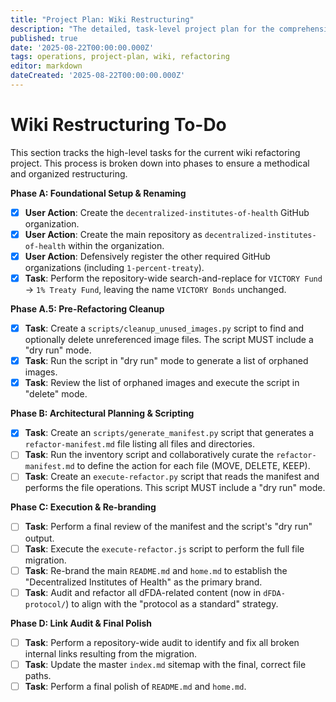 ```yaml
---
title: "Project Plan: Wiki Restructuring"
description: "The detailed, task-level project plan for the comprehensive refactoring and re-branding of the 1% Treaty Wiki."
published: true
date: '2025-08-22T00:00:00.000Z'
tags: operations, project-plan, wiki, refactoring
editor: markdown
dateCreated: '2025-08-22T00:00:00.000Z'
---
```


# Wiki Restructuring To-Do

This section tracks the high-level tasks for the current wiki refactoring project. This process is broken down into phases to ensure a methodical and organized restructuring.

**Phase A: Foundational Setup & Renaming**
- [x] **User Action**: Create the `decentralized-institutes-of-health` GitHub organization.
- [x] **User Action**: Create the main repository as `decentralized-institutes-of-health` within the organization.
- [x] **User Action**: Defensively register the other required GitHub organizations (including `1-percent-treaty`).
- [x] **Task**: Perform the repository-wide search-and-replace for `VICTORY Fund` -> `1% Treaty Fund`, leaving the name `VICTORY Bonds` unchanged.

**Phase A.5: Pre-Refactoring Cleanup**
- [x] **Task**: Create a `scripts/cleanup_unused_images.py` script to find and optionally delete unreferenced image files. The script MUST include a "dry run" mode.
- [x] **Task**: Run the script in "dry run" mode to generate a list of orphaned images.
- [x] **Task**: Review the list of orphaned images and execute the script in "delete" mode.

**Phase B: Architectural Planning & Scripting**
- [x] **Task**: Create an `scripts/generate_manifest.py` script that generates a `refactor-manifest.md` file listing all files and directories.
- [ ] **Task**: Run the inventory script and collaboratively curate the `refactor-manifest.md` to define the action for each file (MOVE, DELETE, KEEP).
- [ ] **Task**: Create an `execute-refactor.py` script that reads the manifest and performs the file operations. This script MUST include a "dry run" mode.

**Phase C: Execution & Re-branding**
- [ ] **Task**: Perform a final review of the manifest and the script's "dry run" output.
- [ ] **Task**: Execute the `execute-refactor.js` script to perform the full file migration.
- [ ] **Task**: Re-brand the main `README.md` and `home.md` to establish the "Decentralized Institutes of Health" as the primary brand.
- [ ] **Task**: Audit and refactor all dFDA-related content (now in `dFDA-protocol/`) to align with the "protocol as a standard" strategy.

**Phase D: Link Audit & Final Polish**
- [ ] **Task**: Perform a repository-wide audit to identify and fix all broken internal links resulting from the migration.
- [ ] **Task**: Update the master `index.md` sitemap with the final, correct file paths.
- [ ] **Task**: Perform a final polish of `README.md` and `home.md`.
